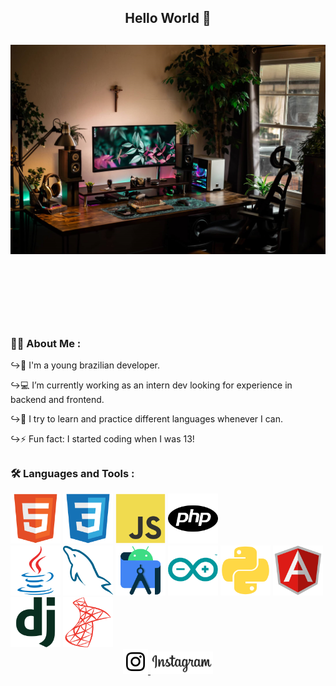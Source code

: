 <h2 align='center'> Hello World 👋</h2>

<h2></h2>

<div name='image' align='center'>
  <img src='code.png' style='margin-bottom:100px'>
</div>

<h2></h2>

### 👩‍💻 About Me : 

↪🦎 I'm a young brazilian developer. 

↪💻 I’m currently working as an intern dev looking for experience in backend and frontend. 

↪🔱 I try to learn and practice different languages ​​whenever I can.

↪⚡ Fun fact: I started coding when I was 13!

<h2></h2>

### 🛠️ Languages and Tools :

<div name='language_icons'>
  <img src='https://github.com/devicons/devicon/blob/master/icons/html5/html5-original.svg' style='width:80px'>
  <img src='https://github.com/devicons/devicon/blob/master/icons/css3/css3-original.svg' style='width:80px'>
  <img src='https://github.com/devicons/devicon/blob/master/icons/javascript/javascript-original.svg' style='width:80px'>
  <img src='https://github.com/devicons/devicon/blob/master/icons/php/php-plain.svg' style='width:80px'>
  <br>
  <img src='https://github.com/devicons/devicon/blob/master/icons/java/java-original.svg' style='width:80px'>
  <img src='https://github.com/devicons/devicon/blob/master/icons/mysql/mysql-original.svg' style='width:80px'>
  <img src='https://github.com/devicons/devicon/blob/master/icons/androidstudio/androidstudio-original.svg' style='width:80px'>
  <img src='https://github.com/devicons/devicon/blob/master/icons/arduino/arduino-original.svg' style='width:80px'>
  <img src='https://github.com/devicons/devicon/blob/master/icons/python/python-plain.svg' style='width:80px'>
  <img src='https://github.com/devicons/devicon/blob/master/icons/angularjs/angularjs-original.svg' style='width:80px'>
  <img src='https://github.com/devicons/devicon/blob/master/icons/django/django-plain.svg' style='width:80px'>
  <img src='https://github.com/devicons/devicon/blob/master/icons/microsoftsqlserver/microsoftsqlserver-plain.svg' style='width:80px'>
</div>

<div id='badges' align='center'>
    <a href='https://www.instagram.com/lai_sprndl/' target="_blank">
      <img src='instagram_icon.png.png' style='width:40px'>
      <img src='instagramtxt.png.png' style='width:100px'>
    </a>
</div>
